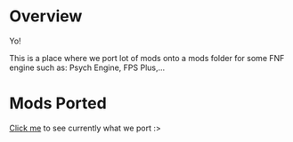 # Overview
Yo!

This is a place where we port lot of mods onto a mods folder for some FNF engine such as: Psych Engine, FPS Plus,...
# Mods Ported
[Click me](https://github.com/orgs/FNF-ModFolderPort-Team/projects) to see currently what we port :>
